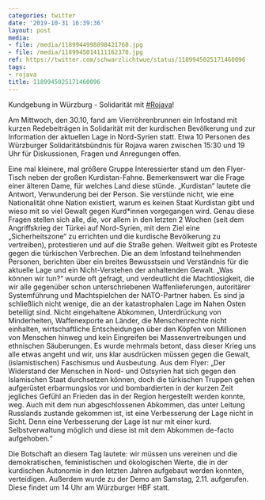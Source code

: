 ```yaml
---
categories: twitter
date: '2019-10-31 16:39:36'
layout: post
media:
- file: /media/1189944998898421760.jpg
- file: /media/1189945014111162370.jpg
ref: https://twitter.com/schwarzlichtwue/status/1189945025171460096
tags:
- rojava
title: 1189945025171460096
---
```

Kundgebung in Würzburg - Solidarität mit [#Rojava](/t/rojava)!



Am Mittwoch, den 30.10, fand am Vierröhrenbrunnen ein Infostand mit kurzen Redebeiträgen in Solidarität mit der kurdischen Bevölkerung und zur Information der aktuellen Lage in Nord-Syrien statt. 
Etwa 10 Personen des Würzburger Solidaritätsbündnis für Rojava waren zwischen 15:30 und 19 Uhr für Diskussionen, Fragen und Anregungen offen.



Eine mal kleinere, mal größere Gruppe Interessierter stand um den Flyer-Tisch neben der großen Kurdistan-Fahne.
Bemerkenswert war die Frage einer älteren Dame, für welches Land diese stünde. „Kurdistan“ lautete die Antwort, Verwunderung bei der Person.
Sie verstünde nicht, wie eine Nationalität ohne Nation existiert, warum es keinen Staat Kurdistan gibt und wieso mit so viel Gewalt gegen Kurd\*innen vorgegangen wird.
Genau diese Fragen stellen sich alle, die, vor allem in den letzten 2 Wochen (seit dem Angriffskrieg der Türkei auf Nord-Syrien, mit dem Ziel eine „Sicherheitszone“ zu errichten und die kurdische Bevölkerung zu vertreiben), protestieren und auf die Straße gehen.
Weltweit gibt es Proteste gegen die türkischen Verbrechen. Die an dem Infostand teilnehmenden Personen, berichten über ein breites Bewusstsein und Verständnis für die aktuelle Lage und ein Nicht-Verstehen der anhaltenden Gewalt.
„Was können wir tun?“ wurde oft gefragt, und verdeutlicht die Machtlosigkeit, die wir alle gegenüber schon unterschriebenen Waffenlieferungen, autoritärer Systemführung und Machtspielchen der NATO-Partner haben.
Es sind ja schließlich nicht wenige, die an der katastrophalen Lage im Nahen Osten beteiligt sind. Nicht eingehaltene Abkommen, Unterdrückung von Minderheiten, Waffenexporte an Länder, die Menschenrechte nicht einhalten, wirtschaftliche Entscheidungen über den 
 Köpfen von Millionen von Menschen hinweg und kein Eingreifen bei Massenvertreibungen und ethnischen Säuberungen. Es wurde mehrmals betont, dass dieser Krieg uns alle etwas angeht und wir, uns klar ausdrücken müssen gegen die Gewalt, (islamistischen) Faschismus und Ausbeutung.
Aus dem Flyer: „Der Widerstand der Menschen in Nord- und Ostsyrien hat sich gegen den Islamischen Staat durchsetzen können, doch die türkischen Truppen gehen aufgerüstet erbarmungslos vor und bombardierten in der kurzen Zeit jegliches Gefühl an Frieden 
 das in der Region hergestellt werden konnte, weg. Auch mit dem nun abgeschlossenen Abkommen, das unter Leitung Russlands zustande gekommen ist, ist eine Verbesserung der Lage nicht in Sicht. Denn eine Verbesserung der Lage ist nur mit einer kurd. Selbstverwaltung möglich 
 und diese ist mit dem Abkommen de-facto aufgehoben.“



Die Botschaft an diesem Tag lautete: wir müssen uns vereinen und die demokratischen, feministischen und ökologischen Werte, die in der kurdischen Autonomie in den letzten Jahren aufgebaut werden konnten, verteidigen.
Außerdem wurde zu der Demo am Samstag, 2.11. aufgerufen. Diese findet um 14 Uhr am Würzburger HBF statt.